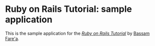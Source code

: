 # Ruby on Rails Tutorial: sample application

This is the sample application for
the [*Ruby on Rails Tutorial*](http://railstutorial.org/)
by [Bassam Fare'a](bassam.farea@gmail.com).
